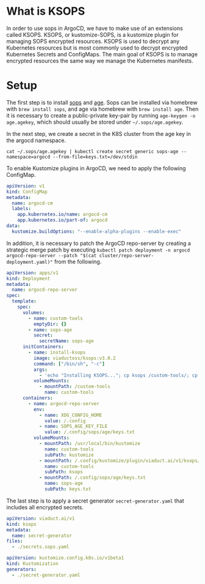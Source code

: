 # What is KSOPS

In order to use sops in ArgoCD, we have to make use of an extensions called KSOPS. KSOPS, or kustomize-SOPS, is a kustomize plugin for managing SOPS encrypted resources. KSOPS is used to decrypt any Kubernetes resources but is most commonly used to decrypt encrypted Kubernetes Secrets and ConfigMaps. The main goal of KSOPS is to manage encrypted resources the same way we manage the Kubernetes manifests.

# Setup

The first step is to install [sops](https://github.com/getsops/sops) and [age](https://github.com/FiloSottile/age). Sops can be installed via homebrew with `brew install sops`, and age via homebrew with `brew install age`. Then it is necessary to create a public-private key-pair by running `age-keygen -o age.agekey`, which should usually be stored under `~/.sops/age.agekey`.

In the next step, we create a secret in the K8S cluster from the age key in the argocd namespace.

```
cat ~/.sops/age.agekey | kubectl create secret generic sops-age --namespace=argocd --from-file=keys.txt=/dev/stdin
```

To enable Kustomize plugins in ArgoCD, we need to apply the following ConfigMap.

```yaml
apiVersion: v1
kind: ConfigMap
metadata:
  name: argocd-cm
  labels:
    app.kubernetes.io/name: argocd-cm
    app.kubernetes.io/part-of: argocd
data:
  kustomize.buildOptions: "--enable-alpha-plugins --enable-exec"
```

In addition, it is necessary to patch the ArgoCD repo-server by creating a strategic merge patch by executing `kubectl patch deployment -n argocd argocd-repo-server --patch "$(cat cluster/repo-server-deployment.yaml)"` from the following.

```yaml
apiVersion: apps/v1
kind: Deployment
metadata:
  name: argocd-repo-server
spec:
  template:
    spec:
      volumes:
        - name: custom-tools
          emptyDir: {}
        - name: sops-age
          secret:
            secretName: sops-age
      initContainers:
        - name: install-ksops
          image: viaductoss/ksops:v3.0.2
          command: ["/bin/sh", "-c"]
          args:
            - 'echo "Installing KSOPS..."; cp ksops /custom-tools/; cp $GOPATH/bin/kustomize /custom-tools/; echo "Done.";'
          volumeMounts:
            - mountPath: /custom-tools
              name: custom-tools
      containers:
        - name: argocd-repo-server
          env:
            - name: XDG_CONFIG_HOME
              value: /.config
            - name: SOPS_AGE_KEY_FILE
              value: /.config/sops/age/keys.txt
          volumeMounts:
            - mountPath: /usr/local/bin/kustomize
              name: custom-tools
              subPath: kustomize
            - mountPath: /.config/kustomize/plugin/viaduct.ai/v1/ksops/ksops
              name: custom-tools
              subPath: ksops
            - mountPath: /.config/sops/age/keys.txt
              name: sops-age
              subPath: keys.txt
```

The last step is to apply a secret generator `secret-generator.yaml` that includes all encrypted secrets.

```yaml
apiVersion: viaduct.ai/v1
kind: ksops
metadata:
  name: secret-generator
files:
  - ./secrets.sops.yaml
```

```yaml
apiVersion: kustomize.config.k8s.io/v1beta1
kind: Kustomization
generators:
  - ./secret-generator.yaml
```
